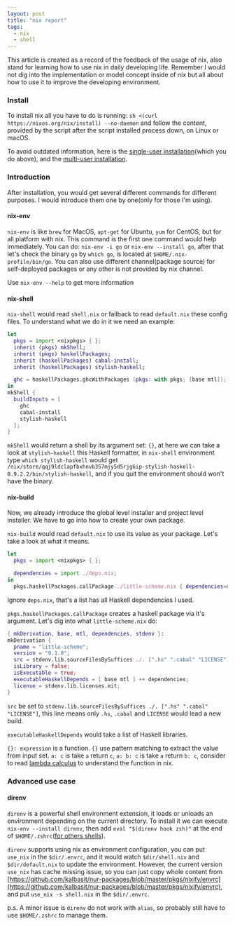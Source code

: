 ```yaml
---
layout: post
title: "nix report"
tags:
  - nix
  - shell
---
```


This article is created as a record of the feedback of the usage of nix, also stand for learning how to use nix in daily developing life. Remember I would not dig into the implementation or model concept inside of nix but all about how to use it to improve the developing environment.

### Install

To install nix all you have to do is running: `sh <(curl https://nixos.org/nix/install) --no-daemon` and follow the content, provided by the script after the script installed process down, on Linux or macOS.

To avoid outdated information, here is the [single-user installation](https://nixos.org/nix/manual/#sect-single-user-installation)(which you do above), and the [multi-user installation](https://nixos.org/nix/manual/#sect-multi-user-installation).

### Introduction

After installation, you would get several different commands for different purposes. I would introduce them one by one(only for those I'm using).

#### nix-env

`nix-env` is like `brew` for MacOS, `apt-get` for Ubuntu, `yum` for CentOS, but for all platform with nix. This command is the first one command would help immediately. You can do: `nix-env -i go` or `nix-env --install go`, after that let's check the binary `go` by `which go`, is located at `$HOME/.nix-profile/bin/go`. You can also use different channel(package source) for self-deployed packages or any other is not provided by nix channel.

Use `nix-env --help` to get more information

#### nix-shell

`nix-shell` would read `shell.nix` or fallback to read `default.nix` these config files. To understand what we do in it we need an example:

```nix
let
  pkgs = import <nixpkgs> { };
  inherit (pkgs) mkShell;
  inherit (pkgs) haskellPackages;
  inherit (haskellPackages) cabal-install;
  inherit (haskellPackages) stylish-haskell;

  ghc = haskellPackages.ghcWithPackages (pkgs: with pkgs; [base mtl]);
in
mkShell {
  buildInputs = [
    ghc
    cabal-install
    stylish-haskell
  ];
}
```

`mkShell` would return a shell by its argument set: `{}`, at here we can take a look at `stylish-haskell` this Haskell formatter, in `nix-shell` environment type `which stylish-haskell` would get `/nix/store/qqj9ldclapfbxhnvb357mjy5d5rjg6ip-stylish-haskell-0.9.2.2/bin/stylish-haskell`, and if you quit the environment should won't have the binary.

#### nix-build

Now, we already introduce the global level installer and project level installer. We have to go into how to create your own package.

`nix-build` would read `default.nix` to use its value as your package. Let's take a look at what it means.

```nix
let
  pkgs = import <nixpkgs> { };

  dependencies = import ./deps.nix;
in
  pkgs.haskellPackages.callPackage ./little-scheme.nix { dependencies=dependencies; }
```

Ignore `deps.nix`, that's a list has all Haskell dependencies I used.

`pkgs.haskellPackages.callPackage` creates a haskell package via it's argument. Let's dig into what `little-scheme.nix` do:

```nix
{ mkDerivation, base, mtl, dependencies, stdenv }:
mkDerivation {
  pname = "little-scheme";
  version = "0.1.0";
  src = stdenv.lib.sourceFilesBySuffices ./. [".hs" ".cabal" "LICENSE"];
  isLibrary = false;
  isExecutable = true;
  executableHaskellDepends = [ base mtl ] ++ dependencies;
  license = stdenv.lib.licenses.mit;
}
```

`src` be set to `stdenv.lib.sourceFilesBySuffices ./. [".hs" ".cabal" "LICENSE"]`, this line means only `.hs`, `.cabal` and `LICENSE` would lead a new build.

`executableHaskellDepends` would take a list of Haskell libraries.

`{}: expression` is a function. `{}` use pattern matching to extract the value from input set. `a: c` is take `a` return `c`, `a: b: c` is take `a` return `b: c`, consider to read [lambda calculus](https://en.wikipedia.org/wiki/Lambda_calculus) to understand the function in nix.

### Advanced use case

#### direnv

`direnv` is a powerful shell environment extension, it loads or unloads an environment depending on the current directory. To install it we can execute `nix-env --install direnv`, then add `eval "$(direnv hook zsh)"` at the end of `$HOME/.zshrc`([for others shells](https://github.com/direnv/direnv/blob/master/docs/hook.md)).

`direnv` supports using nix as environment configuration, you can put `use_nix` in the `$dir/.envrc`, and it would watch `$dir/shell.nix` and `$dir/default.nix` to update the environment. However, the current version `use_nix` has cache missing issue, so you can just copy whole content from [https://github.com/kalbasit/nur-packages/blob/master/pkgs/nixify/envrc](https://github.com/kalbasit/nur-packages/blob/master/pkgs/nixify/envrc), and put `use_nix -s shell.nix` in the `$dir/.envrc`.

p.s. A minor issue is `direnv` do not work with `alias`, so probably still have to use `$HOME/.zshrc` to manage them.
